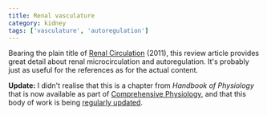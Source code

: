 ```yaml
---
title: Renal vasculature
category: kidney
tags: ['vasculature', 'autoregulation']
---
```


Bearing the plain title of <a
href="http://onlinelibrary.wiley.com/doi/10.1002/cphy.cp020306/abstract">Renal
Circulation</a> (2011), this review article provides great detail about renal
microcirculation and autoregulation. It's probably just as useful for the
references as for the actual content.

<strong>Update:</strong> I didn't realise that this is a chapter from
<em>Handbook of Physiology</em> that is now available as part of <a
href="http://onlinelibrary.wiley.com/book/10.1002/cphy">Comprehensive
Physiology</a>, and that this body of work is being <a
href="http://www.comprehensivephysiology.com/">regularly updated</a>.
